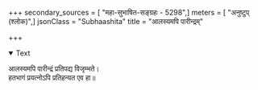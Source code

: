 +++
secondary_sources = [ "महा-सुभाषित-सङ्ग्रहः - 5298",]
meters = [ "अनुष्टुप् (श्लोक)",]
jsonClass = "Subhaashita"
title = "आलस्यमपि पारीन्द्रम्"

+++

<details open><summary>Text</summary>

आलस्यमपि पारीन्द्रं प्रतिपद्य विजृम्भते।  
हतभागं प्रयत्नोऽपि प्रतिहन्यत एव हा॥
</details>
